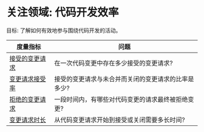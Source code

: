 # 关注领域: 代码开发效率

目标: 了解如何有效地参与围绕代码开发的活动。

度量指标 | 问题
--- | ---
[接受的变更请求](Change_Requests_Accepted.md)| 在一次代码变更中存在多少接受的变更请求?
[变更请求接受率](change-request-acceptance-ratio.md) | 接受的变更请求与未合并而关闭的变更请求的比率是多少?
[拒绝的变更请求](Changes_Requests_Declined.md) | 一段时间内，有哪些对代码变更的请求最终被拒绝变更?
[变更请求时长](Change_Requests_Duration.md) | 从代码变更请求开始到接受或关闭需要多长时间?